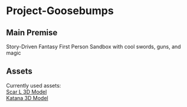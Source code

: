 # Project-Goosebumps

## Main Premise
Story-Driven Fantasy First Person Sandbox with cool swords, guns, and magic

## Assets
Currently used assets:<br/>
[Scar L 3D Model](https://www.cgtrader.com/free-3d-models/military/gun/scar-l-01574b59-91cf-4a67-902c-fe52300fff9d)<br/>
[Katana 3D Model](https://www.cgtrader.com/free-3d-models/military/melee/touken-ranbu-mikazuki-munechika-sword)
